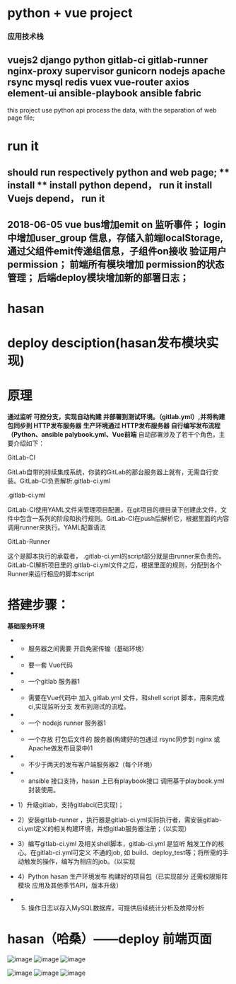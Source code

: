 # python + vue project
### 应用技术栈
**vuejs2
django
python
gitlab-ci
gitlab-runner
nginx-proxy
supervisor
gunicorn
nodejs
apache
rsync
mysql
redis
vuex
vue-router
axios
element-ui
ansible-playbook
ansible
fabric**
---
this project use python api process the data, with the separation of web page file;

# run it
should run respectively python and web page; 
** install **
install python depend， run it
install Vuejs depend， run it
---
2018-06-05
vue bus增加emit on 监听事件；
login中增加user_group 信息，存储入前端localStorage,通过父组件emit传递组信息，子组件on接收 验证用户permission；
前端所有模块增加 permission的状态管理；
后端deploy模块增加新的部署日志；
---
# hasan
# deploy desciption(hasan发布模块实现)
# 原理

**通过监听 可控分支，实现自动构建 并部署到测试环境。（gitlab.yml）,并将构建包同步到 HTTP发布服务器**
**生产环境通过 HTTP发布服务器 自行编写发布流程（Python、ansible palybook.yml、Vue前端**
自动部署涉及了若干个角色，主要介绍如下：

GitLab-CI

GitLab自带的持续集成系统，你装的GitLab的那台服务器上就有，无需自行安装。GitLab-CI负责解析.gitlab-ci.yml

.gitlab-ci.yml

GitLab-CI使用YAML文件来管理项目配置，在git项目的根目录下创建此文件，文件中包含一系列的阶段和执行规则。GitLab-CI在push后解析它，根据里面的内容调用runner来执行。YAML配置语法

GitLab-Runner

这个是脚本执行的承载者， .gitlab-ci.yml的script部分就是由runner来负责的。GitLab-CI解析项目里的.gitlab-ci.yml文件之后，根据里面的规则，分配到各个Runner来运行相应的脚本script

# 搭建步骤：

**基础服务环境**
* - 服务器之间需要 开启免密传输（基础环境）
* - 要一套 Vue代码
* - 一个gitlab 服务器1
* - 需要在Vue代码中 加入 gitlab.yml 文件，和shell script 脚本，用来完成ci,实现监听分支 发布到测试的流程。 
* - 一个 nodejs runner 服务器1
* - 一个存放 打包后文件的 服务器(构建好的包通过 rsync同步到 nginx 或Apache做发布目录中)1
* - 不少于两天的发布客户端服务器2（每个环境）
* - ansible 接口支持，hasan 上已有playbook接口 调用基于playbook.yml 封装使用。

* 1）升级gitlab，支持gitlabci(已实现)；
* 2）安装gitlab-runner ，执行器是gitlab-ci.yml实际执行者，需安装gitlab-ci.yml定义的相关构建环境，并想gitlab服务器注册；（以实现）
* 3）编写gitlab-ci.yml 及相关shell脚本，gitlab-ci.yml 是监听 触发工作的核心。在gitlab-ci.yml可定义 不通的job, 如 build、deploy_test等；将所需的手动触发的操作，编写为相应的job。（以实现
* 4）Python hasan 生产环境发布 构建好的项目包（已实现部分 还需权限矩阵模块 应用及其他季节API，版本升级）
* 5) 操作日志以存入MySQL数据库，可提供后续统计分析及故障分析
# hasan（哈桑）——deploy 前端页面


![image](https://github.com/xiaofangl/hasan/blob/master/tupian/index.jpeg?raw=true)
![image](https://github.com/xiaofangl/hasan/blob/master/tupian/add.jpeg?raw=true)
![image](https://github.com/xiaofangl/hasan/blob/master/tupian/manage.jpeg?raw=true)

![image](https://github.com/xiaofangl/hasan/blob/master/tupian/deploy.jpeg?raw=true?)
![image](https://github.com/xiaofangl/hasan/blob/master/tupian/choose_branch.jpeg?raw=true)
![image](https://github.com/xiaofangl/hasan/blob/master/tupian/deploy_end.jpeg?raw=true)

